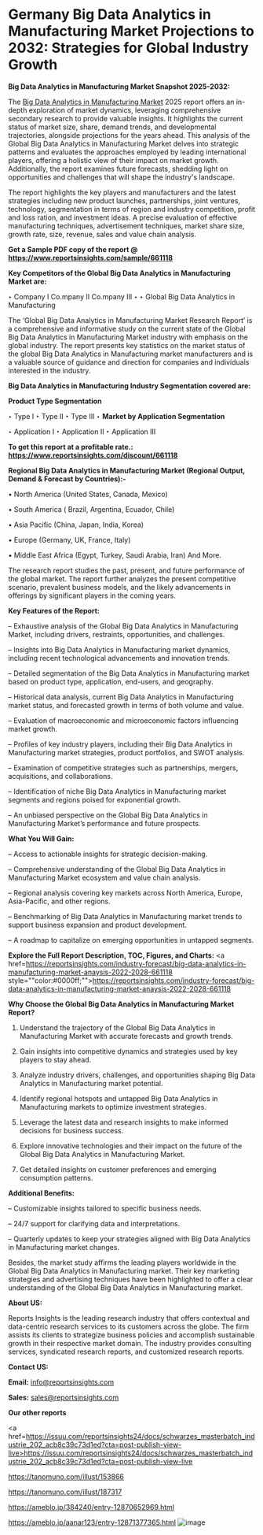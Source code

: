 # Germany Big Data Analytics in Manufacturing Market Projections to 2032: Strategies for Global Industry Growth

<strong>Big Data Analytics in Manufacturing Market Snapshot 2025-2032:</strong>

The <a href=https://www.reportsinsights.com/sample/661118>Big Data Analytics in Manufacturing Market</a> 2025 report offers an in-depth exploration of market dynamics, leveraging comprehensive secondary research to provide valuable insights. It highlights the current status of market size, share, demand trends, and developmental trajectories, alongside projections for the years ahead. This analysis of the Global Big Data Analytics in Manufacturing Market delves into strategic patterns and evaluates the approaches employed by leading international players, offering a holistic view of their impact on market growth. Additionally, the report examines future forecasts, shedding light on opportunities and challenges that will shape the industry's landscape.

The report highlights the key players and manufacturers and the latest strategies including new product launches, partnerships, joint ventures, technology, segmentation in terms of region and industry competition, profit and loss ration, and investment ideas. A precise evaluation of effective manufacturing techniques, advertisement techniques, market share size, growth rate, size, revenue, sales and value chain analysis.

<strong>Get a Sample PDF copy of the report @ <a href=https://www.reportsinsights.com/sample/661118 style=color:#0000ff;>https://www.reportsinsights.com/sample/661118</a></strong>

<strong>Key Competitors of the Global Big Data Analytics in Manufacturing Market are:</strong>

‣ Company I Co.mpany II Co.mpany III
‣ 
‣ Global Big Data Analytics in Manufacturing

The ‘Global Big Data Analytics in Manufacturing Market Research Report’ is a comprehensive and informative study on the current state of the Global Big Data Analytics in Manufacturing Market industry with emphasis on the global industry. The report presents key statistics on the market status of the global Big Data Analytics in Manufacturing market manufacturers and is a valuable source of guidance and direction for companies and individuals interested in the industry.

<strong>Big Data Analytics in Manufacturing Industry Segmentation covered are:</strong>

<strong>Product Type Segmentation</strong>

‣ Type I
‣ Type II
‣ Type III
‣ 
<strong>Market by Application Segmentation</strong>

‣ Application I
‣ Application II 
‣ Application III

<strong>To get this report at a profitable rate.: <a href=https://www.reportsinsights.com/discount/661118 style=color:#0000ff;>https://www.reportsinsights.com/discount/661118</a></strong>

<strong>Regional Big Data Analytics in Manufacturing Market (Regional Output, Demand &amp; Forecast by Countries):-</strong>

• North America (United States, Canada, Mexico)

• South America ( Brazil, Argentina, Ecuador, Chile)

• Asia Pacific (China, Japan, India, Korea)

• Europe (Germany, UK, France, Italy)

• Middle East Africa (Egypt, Turkey, Saudi Arabia, Iran) And More.

The research report studies the past, present, and future performance of the global market. The report further analyzes the present competitive scenario, prevalent business models, and the likely advancements in offerings by significant players in the coming years.

<strong>Key Features of the Report:</strong>

– Exhaustive analysis of the Global Big Data Analytics in Manufacturing Market, including drivers, restraints, opportunities, and challenges.

– Insights into Big Data Analytics in Manufacturing market dynamics, including recent technological advancements and innovation trends.

– Detailed segmentation of the Big Data Analytics in Manufacturing market based on product type, application, end-users, and geography.

– Historical data analysis, current Big Data Analytics in Manufacturing market status, and forecasted growth in terms of both volume and value.

– Evaluation of macroeconomic and microeconomic factors influencing market growth.

– Profiles of key industry players, including their Big Data Analytics in Manufacturing market strategies, product portfolios, and SWOT analysis.

– Examination of competitive strategies such as partnerships, mergers, acquisitions, and collaborations.

– Identification of niche Big Data Analytics in Manufacturing market segments and regions poised for exponential growth.

– An unbiased perspective on the Global Big Data Analytics in Manufacturing Market’s performance and future prospects.

<strong>What You Will Gain:</strong>

– Access to actionable insights for strategic decision-making.

– Comprehensive understanding of the Global Big Data Analytics in Manufacturing Market ecosystem and value chain analysis.

– Regional analysis covering key markets across North America, Europe, Asia-Pacific, and other regions.

– Benchmarking of Big Data Analytics in Manufacturing market trends to support business expansion and product development.

– A roadmap to capitalize on emerging opportunities in untapped segments.

<strong>Explore the Full Report Description, TOC, Figures, and Charts:</strong>
<a href=https://reportsinsights.com/industry-forecast/big-data-analytics-in-manufacturing-market-anaysis-2022-2028-661118 style=""color:#0000ff;"">https://reportsinsights.com/industry-forecast/big-data-analytics-in-manufacturing-market-anaysis-2022-2028-661118</a>

<strong>Why Choose the Global Big Data Analytics in Manufacturing Market Report?</strong>

1. Understand the trajectory of the Global Big Data Analytics in Manufacturing Market with accurate forecasts and growth trends.

2. Gain insights into competitive dynamics and strategies used by key players to stay ahead.

3. Analyze industry drivers, challenges, and opportunities shaping Big Data Analytics in Manufacturing market potential.

4. Identify regional hotspots and untapped Big Data Analytics in Manufacturing markets to optimize investment strategies.

5. Leverage the latest data and research insights to make informed decisions for business success.

6. Explore innovative technologies and their impact on the future of the Global Big Data Analytics in Manufacturing Market.

7. Get detailed insights on customer preferences and emerging consumption patterns.

<strong>Additional Benefits:</strong>

– Customizable insights tailored to specific business needs.

– 24/7 support for clarifying data and interpretations.

– Quarterly updates to keep your strategies aligned with Big Data Analytics in Manufacturing market changes.

Besides, the market study affirms the leading players worldwide in the Global Big Data Analytics in Manufacturing market. Their key marketing strategies and advertising techniques have been highlighted to offer a clear understanding of the Global Big Data Analytics in Manufacturing market.

<strong><strong>About US</strong>:</strong>

Reports Insights is the leading research industry that offers contextual and data-centric research services to its customers across the globe. The firm assists its clients to strategize business policies and accomplish sustainable growth in their respective market domain. The industry provides consulting services, syndicated research reports, and customized research reports.

<strong>Contact US:</strong>

<p class=><b>Email:</b> <a href=mailto:info@reportsinsights.com>info@reportsinsights.com</a></p>
<p class=><b>Sales:</b> <a href=mailto:sales@reportsinsights.com>sales@reportsinsights.com</a></p>

<strong>Our other reports</strong>

<a href=https://issuu.com/reportsinsights24/docs/schwarzes_masterbatch_industrie_202_acb8c39c73d1ed?cta=post-publish-view-live>https://issuu.com/reportsinsights24/docs/schwarzes_masterbatch_industrie_202_acb8c39c73d1ed?cta=post-publish-view-live</a>

<a href=https://tanomuno.com/illust/153866>https://tanomuno.com/illust/153866</a>

<a href=https://tanomuno.com/illust/187317>https://tanomuno.com/illust/187317</a>

<a href=https://ameblo.jp/384240/entry-12870652969.html>https://ameblo.jp/384240/entry-12870652969.html</a>

<a href=https://ameblo.jp/aanar123/entry-12871377365.html>https://ameblo.jp/aanar123/entry-12871377365.html</a>
![image](https://github.com/user-attachments/assets/5779832f-c469-4531-9162-2f7c75301400)
